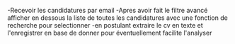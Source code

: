 -Recevoir les candidatures par email
-Apres avoir fait le filtre avancé afficher en dessous la liste de toutes les candidatures avec une fonction de recherche pour selectionner
-en postulant extraire le cv en texte et l'enregistrer en base de donner pour éventuellement facilite l'analyser